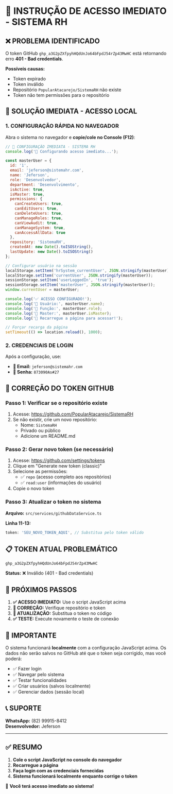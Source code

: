 # 🚨 INSTRUÇÃO DE ACESSO IMEDIATO - SISTEMA RH

## ❌ PROBLEMA IDENTIFICADO

O token GitHub `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` está retornando erro **401 - Bad credentials**.

**Possíveis causas:**
- Token expirado
- Token inválido
- Repositório `PopularAtacarejo/SistemaRH` não existe
- Token não tem permissões para o repositório

## 🚀 SOLUÇÃO IMEDIATA - ACESSO LOCAL

### 1. CONFIGURAÇÃO RÁPIDA NO NAVEGADOR

Abra o sistema no navegador e **copie/cole no Console (F12)**:

```javascript
// 🎯 CONFIGURAÇÃO IMEDIATA - SISTEMA RH
console.log('🚀 Configurando acesso imediato...');

const masterUser = {
  id: '1',
  email: 'jeferson@sistemahr.com',
  name: 'Jeferson',
  role: 'Desenvolvedor',
  department: 'Desenvolvimento',
  isActive: true,
  isMaster: true,
  permissions: {
    canCreateUsers: true,
    canEditUsers: true,
    canDeleteUsers: true,
    canManageRoles: true,
    canViewAudit: true,
    canManageSystem: true,
    canAccessAllData: true
  },
  repository: 'SistemaRH',
  createdAt: new Date().toISOString(),
  lastUpdate: new Date().toISOString()
};

// Configurar usuário na sessão
localStorage.setItem('hrSystem_currentUser', JSON.stringify(masterUser));
localStorage.setItem('currentUser', JSON.stringify(masterUser));
sessionStorage.setItem('userLoggedIn', 'true');
sessionStorage.setItem('masterUser', JSON.stringify(masterUser));
window.currentUser = masterUser;

console.log('✅ ACESSO CONFIGURADO!');
console.log('👤 Usuário:', masterUser.name);
console.log('🔧 Função:', masterUser.role);
console.log('👑 Master:', masterUser.isMaster);
console.log('🔄 Recarregue a página para acessar!');

// Forçar recarga da página
setTimeout(() => location.reload(), 1000);
```

### 2. CREDENCIAIS DE LOGIN

Após a configuração, use:
- **📧 Email:** `jeferson@sistemahr.com`
- **🔑 Senha:** `873090As#27`

## 🔧 CORREÇÃO DO TOKEN GITHUB

### Passo 1: Verificar se o repositório existe

1. Acesse: https://github.com/PopularAtacarejo/SistemaRH
2. Se não existir, crie um novo repositório:
   - Nome: `SistemaRH`
   - Privado ou público
   - Adicione um README.md

### Passo 2: Gerar novo token (se necessário)

1. Acesse: https://github.com/settings/tokens
2. Clique em "Generate new token (classic)"
3. Selecione as permissões:
   - ✅ `repo` (acesso completo aos repositórios)
   - ✅ `read:user` (informações do usuário)
4. Copie o novo token

### Passo 3: Atualizar o token no sistema

**Arquivo:** `src/services/githubDataService.ts`

**Linha 11-13:**
```typescript
token: 'SEU_NOVO_TOKEN_AQUI', // Substitua pelo token válido
```

## 📋 TOKEN ATUAL PROBLEMÁTICO

```
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
```

**Status:** ❌ Inválido (401 - Bad credentials)

## 🎯 PRÓXIMOS PASSOS

1. **✅ ACESSO IMEDIATO:** Use o script JavaScript acima
2. **🔧 CORREÇÃO:** Verifique repositório e token
3. **🔄 ATUALIZAÇÃO:** Substitua o token no código
4. **✅ TESTE:** Execute novamente o teste de conexão

## 🚨 IMPORTANTE

O sistema funcionará **localmente** com a configuração JavaScript acima. Os dados não serão salvos no GitHub até que o token seja corrigido, mas você poderá:

- ✅ Fazer login
- ✅ Navegar pelo sistema
- ✅ Testar funcionalidades
- ✅ Criar usuários (salvos localmente)
- ✅ Gerenciar dados (sessão local)

## 📞 SUPORTE

**WhatsApp:** (82) 99915-8412  
**Desenvolvedor:** Jeferson

---

## ✅ RESUMO

1. **Cole o script JavaScript no console do navegador**
2. **Recarregue a página**
3. **Faça login com as credenciais fornecidas**
4. **Sistema funcionará localmente enquanto corrige o token**

🎉 **Você terá acesso imediato ao sistema!**